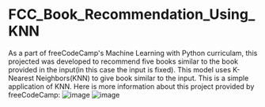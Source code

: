 # FCC_Book_Recommendation_Using_KNN
As a part of freeCodeCamp's Machine Learning with Python curriculam, this projected was developed to recommend five books similar to the book provided in the input(in this case the input is fixed). This model uses K-Nearest Neighbors(KNN) to give book similar to the input. This is a simple application of KNN.
Here is more information about this project provided by freeCodeCamp:
![image](https://github.com/user-attachments/assets/33200388-4420-4dc8-9d68-45f80bb2982d)
![image](https://github.com/user-attachments/assets/016f5d11-a268-410c-9f4d-eb5b0c51ccc1)
